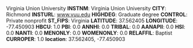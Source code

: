 
Virginia Union University
**INSTNM**: Virginia Union University 
**CITY**: Richmond 
**INSTURL**: www.vuu.edu 
**HIGHDEG**: Graduate degree 
**CONTROL**: Private nonprofit 
**ST_FIPS**: Virginia 
**LATITUDE**: 37.562405 
**LONGITUDE**: -77.450903 
**HBCU**: 1.0 
**PBI**: 0.0 
**ANNHI**: 0.0 
**TRIBAL**: 0.0 
**AANAPII**: 0.0 
**HSI**: 0.0 
**NANTI**: 0.0 
**MENONLY**: 0.0 
**WOMENONLY**: 0.0 
**RELAFFIL**: Baptist 
**CURROPER**: 1.0 
**location**: 37.562405, -77.450903 